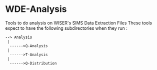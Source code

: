 # WDE-Analysis
Tools to do analysis on WISER's SIMS Data Extraction Files
These tools expect to have the following subdirectories when they run :

    --> Analysis
     |
      ------>Q-Analysis
     |
      ------>T-Analysis
     |
      ------>Q-Distribution
